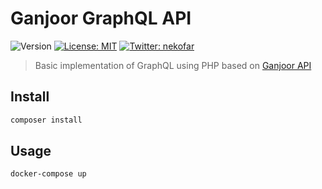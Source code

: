 # Ganjoor GraphQL API 
![Version](https://img.shields.io/badge/version-0.1.1-blue.svg?cacheSeconds=2592000)
[![License: MIT](https://img.shields.io/badge/License-MIT-yellow.svg)][2]
[![Twitter: nekofar](https://img.shields.io/twitter/follow/nekofar.svg?style=social)][3]

> Basic implementation of GraphQL using PHP based on [Ganjoor API][4]

## Install

```sh
composer install
```

## Usage

```sh
docker-compose up
```

[1]: https://github.com/nekofar/ganjoor-api 
[2]: https://github.com/nekofar/ganjoor-api/blob/master/LICENSE
[3]: https://twitter.com/nekofar
[4]: https://github.com/ganjoor/ganjoor-api